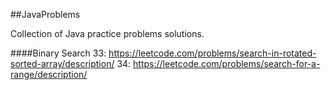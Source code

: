 ##JavaProblems

Collection of Java practice problems solutions.


####Binary Search
33: https://leetcode.com/problems/search-in-rotated-sorted-array/description/
34: https://leetcode.com/problems/search-for-a-range/description/